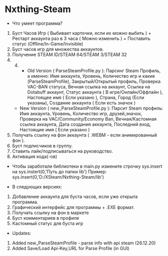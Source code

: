 # Nxthing-Steam
- Что умеет программа?
1. Буст Часов Игр ( Выбивает карточки, если их можно выбить ) + Рестарт аккаунта раз в 3 часа ( Можно изменить ) + Поставить статус (Offline/In-Game/Invisible)
2. Буст часов игр для множества аккаунтов.
3. Получение STEAM ID/STEAM 64/STEAM 3/STEAM 32
4. 4. - Old Version ( ParseSteamProfile.py ):
    Парсинг Steam Профиль, а именно: Имя аккаунта, Уровень, Количество игр и какие (ParseSteamProfile), Закрытый/Открытый профиль, Проверка VAC-BAN статуса, Вечная ссылка на       аккаунт, Ссылка на Dotabuff аккаунт, Статус аккаунта ( В игре/Онлайн/Оффлайн ), Настоящее имя ( Если указано ), Страна, Город (Если указаны), Создание аккаунта ( Если есть значок )
    - New Version ( new_ParseSteamProfile.py ):
    Парсит Steam профиль: Имя аккаунта, Уровень, Количество игр, друзей,значок, Проверка на VAC/Community/Economy Ban, Вечная/Кастомная ссылка аккаунта, Дата создания аккаунта, Последний вход, Настоящие имя ( Если указано )
5. Получать ссылку на фон аккаунта ( .WEBM - если анимированный фон ).
6. Буст подписчиков в группу.
7. Ставить лайк/подписываться на руководство.
8. Активация кода(-ов)

- Чтобы заработали библиотеки в main.py измените строчку sys.insert на sys.instert(0,'Путь до папки lib') 
Пример: sys.insert(0,'D:/XSteam/Nxthing-Steam/lib')

- В следующих версиях:
1. Добавление аккаунта для буста часов, если уже открыта программа.
2. Графический интерфейс для программы + .EXE формат.
3. Получать ссылку на фон в маркете
4. Буст комментариев в профиле
5. Кастомный статус для буста игр

- Updates:
1. Added new_ParseSteamProfile - parse info with api steam (26.12.20)
2. Added Save/Load Api-Key,URL for Parse Profile (in GUI)
